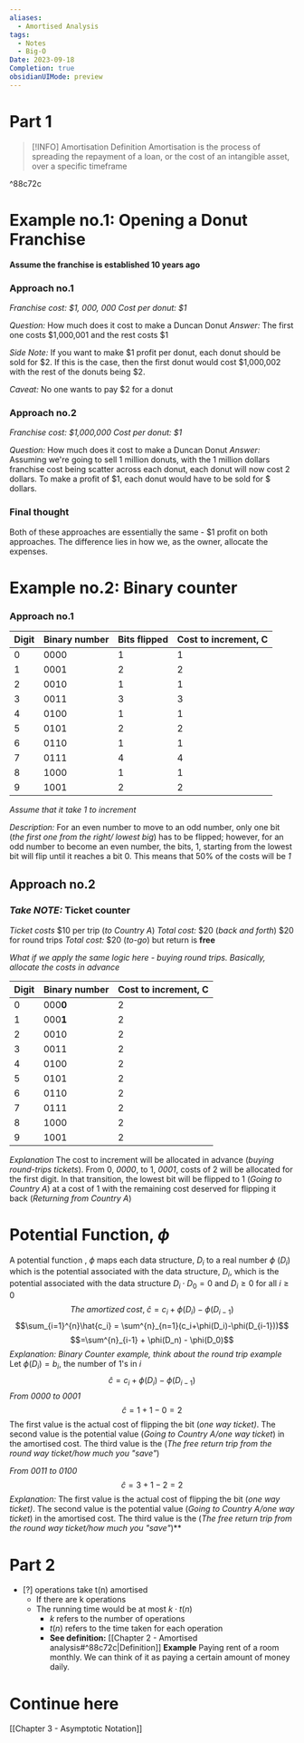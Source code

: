 ```yaml
---
aliases:
  - Amortised Analysis
tags:
  - Notes
  - Big-O
Date: 2023-09-18
Completion: true
obsidianUIMode: preview
---
```

# Part 1
>[!INFO] Amortisation Definition
> Amortisation is the process of spreading the repayment of a loan, or the cost of an intangible asset, over a specific timeframe

^88c72c

# Example no.1: Opening a Donut Franchise
**Assume the franchise is established 10 years ago**
### Approach no.1
*Franchise cost: $1, 000, 000*
*Cost per donut: $1*

*Question:* How much does it cost to make a Duncan Donut
*Answer:* The first one costs $1,000,001 and the rest costs $1

*Side Note:* If you want to make $1 profit per donut, each donut should be sold for $2. If this is the case, then the first donut would cost $1,000,002 with the rest of the donuts being $2. 

*Caveat:* No one wants to pay $2 for a donut
### Approach no.2
*Franchise cost: $1,000,000*
*Cost per donut: $1*

*Question:* How much does it cost to make a Duncan Donut
*Answer:* Assuming we're going to sell 1 million donuts, with the 1 million dollars franchise cost being scatter across each donut, each donut will now cost 2 dollars. To make a profit of $1, each donut would have to be sold for $ dollars. 
### Final thought
Both of these approaches are essentially the same - $1 profit on both approaches. The difference lies in how we, as the owner, allocate the expenses. 

# Example no.2: Binary counter
### Approach no.1 
| Digit | Binary number | Bits flipped  | Cost to increment, C |
| ---- | ---- | ---- | ---- |
| 0 | 0000 | 1 | 1 |
| 1 | 0001 | 2 | 2 |
| 2 | 0010 | 1 | 1 |
| 3 | 0011 | 3 | 3 |
| 4 | 0100 | 1 | 1 |
| 5 | 0101 | 2 | 2 |
| 6 | 0110 | 1 | 1 |
| 7 | 0111 | 4 | 4 |
| 8 | 1000 | 1 | 1 |
| 9 | 1001 | 2 | 2 |
*Assume that it take 1 to increment*

*Description:*
For an even number to move to an odd number, only one bit (*the first one from the right/ lowest big*) has to be flipped; however, for an odd number to become an even number, the bits, 1, starting from the lowest bit will flip until it reaches a bit 0. This means that 50% of the costs will be *1*
## Approach no.2
### *Take NOTE:* Ticket counter
*Ticket costs*
$10 per trip (*to Country A*)
*Total cost:* $20 (*back and forth*)
$20 for round trips
*Total cost:* $20 (*to-go*) but return is **free**

*What if we apply the same logic here - buying round trips. Basically, allocate the costs in advance*

| Digit | Binary number | Cost to increment, C |
| ---- | ---- | ---- |
| 0 | 000**0** | 2 |
| 1 | 000**1** | 2 |
| 2 | 0010 | 2 |
| 3 | 0011 | 2 |
| 4 | 0100 | 2 |
| 5 | 0101 | 2 |
| 6 | 0110 | 2 |
| 7 | 0111 | 2 |
| 8 | 1000 | 2 |
| 9 | 1001 | 2 |
*Explanation*
The cost to increment will be allocated in advance (*buying round-trips tickets*). From 0, *0000*, to 1, *0001*, costs of 2 will be allocated for the first digit. In that transition, the lowest bit will be flipped to 1 (*Going to Country A*) at a cost of 1 with the remaining cost deserved for flipping it back (*Returning from Country A*)
# Potential Function, $\phi$
A potential function , $\phi$ maps each data structure, $D_i$ to a real number $\phi$ ($D_i$) which is the potential associated with the data structure, $D_i$, which is the potential associated with the data structure $D_i \cdot D_0 = 0$ and $D_i \geq 0$ for all $i \geq 0$ 
$$The \; amortized\; cost, \; \hat{c} = c_i + \phi(D_i) - \phi(D_{i-1})$$
$$\sum_{i=1}^{n}\hat{c_i} = \sum^{n}_{n=1}(c_i+\phi(D_i)-\phi(D_{i-1}))$$
$$=\sum^{n}_{i-1} + \phi(D_n) - \phi(D_0)$$
*Explanation: Binary Counter example, think about the round trip example*
Let $\phi(D_i) = b_i$, the number of 1's in $i$
 $$\hat{c} = c_i + \phi(D_i) - \phi(D_{i-1})$$
*From 0000 to 0001*
 $$\hat{c} = 1 + 1 - 0 = 2$$
The first value is the actual cost of flipping the bit (*one way ticket)*. The second value is the potential value (*Going to Country A/one way ticket*) in the amortised cost. The third value is the (*The free return trip from the round way ticket/how much you "save"*)

*From 0011 to 0100* 
 $$\hat{c} = 3 + 1 - 2 = 2$$
*Explanation:*
 The first value is the actual cost of flipping the bit (*one way ticket)*. The second value is the potential value (*Going to Country A/one way ticket*) in the amortised cost. The third value is the (*The free return trip from the round way ticket/how much you "save"*)**

# Part 2 
- [?] operations take t(n) amortised
	- If there are k operations
	- The running time would be at most $k\cdot t(n)$ 
		- $k$ refers to the number of operations
		- $t(n)$ refers to the time taken for each operation
		- **See definition:** [[Chapter 2 - Amortised analysis#^88c72c|Definition]]
**Example**
Paying rent of a room monthly. We can think  of it as paying a certain amount of money daily. 
# Continue here
[[Chapter 3 - Asymptotic Notation]]